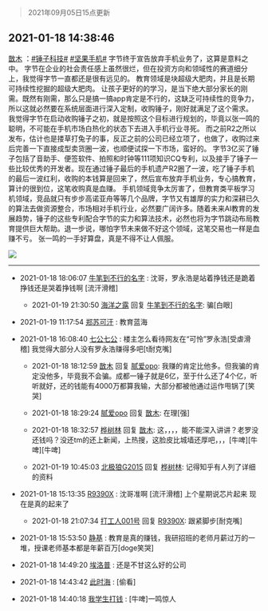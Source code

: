 > 2021年09月05日15点更新
<link rel="stylesheet" href="https://cdn.jsdelivr.net/gh/taotie6/sampleJSON@main/css/photo_show.css">


 ## 2021-01-18 14:38:46 

 [㪚木](https://www.coolapk.com/feed/24282326?shareKey=ZGU5ZjA1Mjg0YmQ1NjEzMTc3YjA~) ：<a class="feed-link-tag" href="/t/锤子科技?type=0">#锤子科技#</a> <a class="feed-link-tag" href="/t/坚果手机?type=0">#坚果手机#</a>
字节终于宣告放弃手机业务了，这算是意料之中。
字节在企业的社会责任感上虽然很烂，但在投资方向和领域性的赛道细分上，我觉得字节一直都还是很有远见的。
教育领域是块超级大肥肉，并且是长期可持续性挖掘的超级大肥肉。
让孩子更好的的学习<!--break-->，是当下绝大部分家长的刚需。既然有刚需，那么只是搞一搞app肯定是不行的，这缺乏可持续性的竞争力，所以这就必然要在系统层面进行深入定制，收购锤子，刚好就满足了这个需求。
我觉得字节在启动收购锤子之初，就是按照这个目标进行规划的，毕竟以张一鸣的聪明，不可能在手机市场白热化的状态下去进入手机行业寻死。
而之前R2之所以发布，估计也是搂草打兔子的事，反正之前的公司已经立项了，也做了，收购过来后完善一下直接成型卖货圈一波，也顺便试探一下市场，蛮好的。
字节3亿买了锤子包括了音助手、便签软件、拍照和时钟等111项知识CQ专利，以及接手了锤子一些比较优秀的开发者。现在通过锤子最后的手机遗产R2圈了一波，吃了锤子手机的最后一波红利，收购的本钱算是回来了，然后宣布放弃手机业务，专心搞教育，算计的很到位，这笔收购真是血赚。
手机领域竞争太厉害了，但教育类平板学习机领域，竞品就只有步步高诺亚舟等等几个品牌，字节又有雄厚的实力和深耕已久的算法去做资源整合，市场相对手机行业，必然要广阔许多。随着未来AI教育的发展趋势，锤子的这些专利配合字节的实力和算法技术，必然也将为字节跳动布局教育提供巨大帮助。退一步说，哪怕字节未来做不好这个领域，这笔交易也一样是血赚不亏。
张一鸣的一手好算盘，真是不得不让人佩服。 

<div class="album">
<img class="img-item" src="https://image.coolapk.com/feed/2020/0606/14/1081091_5f842319_5639_0655@300x300.gif" />
</div>

 ------- 

- 2021-01-18 18:06:07 [牛笔到不行的名字](uid=2374460) : 沈哥，罗永浩是站着挣钱还是跪着挣钱还是哭着挣钱啊 [流汗滑稽] 

    - 2021-01-19 21:30:50 [海洋之露](uid=1111949) 回复 [牛笔到不行的名字](uid=2374460): 骗[白眼] 

- 2021-01-19 11:17:54 [郑苏可汗](uid=678781) : 教育蓝海 

- 2021-01-18 16:08:40 [七公七公](uid=1763604) : 楼主怎么看待网友在“可怜”罗永浩[受虐滑稽]
我觉得大部分人没有罗永浩赚得多吧[t耐克嘴] 

    - 2021-01-18 18:12:59 [㪚木](uid=1081091) 回复 [腻爱opo](uid=2148921): 我赚的肯定比他多。但我骗的肯定没他多，毕竟我不会骗。成都一锤子就是6亿，至于什么还了4个亿，听听就好，还的钱能有4000万都算我输，大部分都被他通过运作甩锅了[笑哭] 

    - 2021-01-18 18:29:24 [腻爱opo](uid=2148921) 回复 [㪚木](uid=1081091): 在理[强] 

    - 2021-01-18 18:32:57 [桦树林](uid=1095074) 回复 [㪚木](uid=1081091): 这，，，，能不能深入讲讲？老罗没还钱吗？没还tm的还上新闻，上热搜，这脸皮比城墙还厚吧，，，[牛啤][牛啤][牛啤] 

    - 2021-01-19 10:45:03 [北极狼G2015](uid=1022608) 回复 [桦树林](uid=1095074): 记得知乎有人列了详细的资料 

- 2021-01-18 15:13:35 [R9390X](uid=2536144) : 沈哥准啊 [流汗滑稽] 上个星期说芯片起来 现在是真的起来了 

    - 2021-01-18 21:07:34 [打工人001号](uid=3014918) 回复 [R9390X](uid=2536144): 跟紧脚步[耐克嘴] 

- 2021-01-18 15:53:50 [静基](uid=1353091) : 教育是真的赚钱，我研招班的老师月薪过万的一堆，授课老师基本都是年薪百万[doge笑哭] 

- 2021-01-18 14:49:20 [埃洛普](uid=1191361) : 还是不甘这么好的公司 

- 2021-01-18 14:43:42 [此时海](uid=1716207) : [偷看] 

- 2021-01-18 14:40:18 [我学生打钱](uid=4248233) : [牛啤]一鸣惊人 

